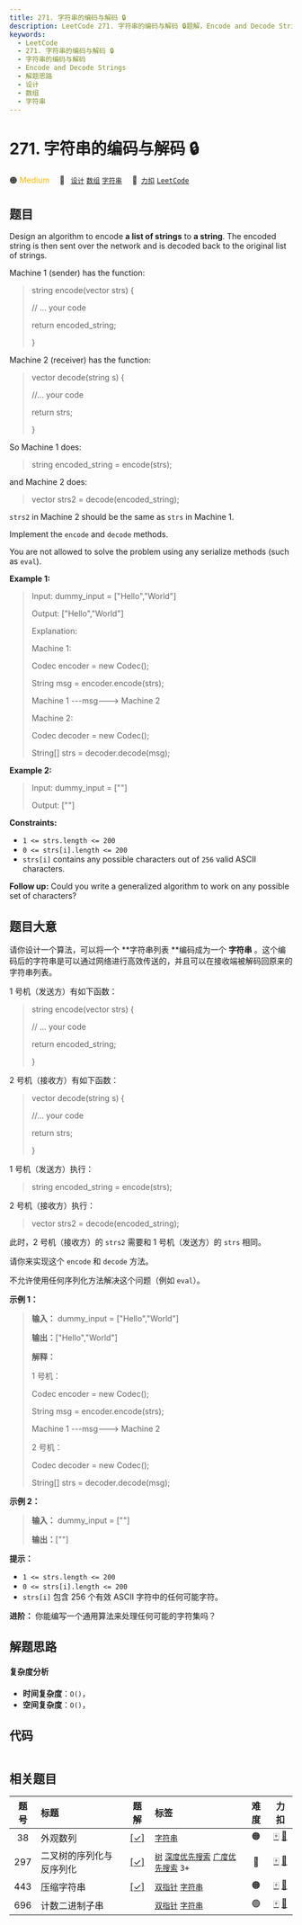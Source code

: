 ```yaml
---
title: 271. 字符串的编码与解码 🔒
description: LeetCode 271. 字符串的编码与解码 🔒题解，Encode and Decode Strings，包含解题思路、复杂度分析以及完整的 JavaScript 代码实现。
keywords:
  - LeetCode
  - 271. 字符串的编码与解码 🔒
  - 字符串的编码与解码
  - Encode and Decode Strings
  - 解题思路
  - 设计
  - 数组
  - 字符串
---
```


# 271. 字符串的编码与解码 🔒

🟠 <font color=#ffb800>Medium</font>&emsp; 🔖&ensp; [`设计`](/tag/design.md) [`数组`](/tag/array.md) [`字符串`](/tag/string.md)&emsp; 🔗&ensp;[`力扣`](https://leetcode.cn/problems/encode-and-decode-strings) [`LeetCode`](https://leetcode.com/problems/encode-and-decode-strings)

## 题目

Design an algorithm to encode **a list of strings** to **a string**. The
encoded string is then sent over the network and is decoded back to the
original list of strings.

Machine 1 (sender) has the function:

> 
> 
> 
> 
> 
> string encode(vector<string> strs) {
> 
>   // ... your code
> 
>   return encoded_string;
> 
> }

Machine 2 (receiver) has the function:

> 
> 
> 
> 
> 
> vector<string> decode(string s) {
> 
>   //... your code
> 
>   return strs;
> 
> }
> 
> 

So Machine 1 does:

> 
> 
> 
> 
> 
> string encoded_string = encode(strs);
> 
> 

and Machine 2 does:

> 
> 
> 
> 
> 
> vector<string> strs2 = decode(encoded_string);
> 
> 

`strs2` in Machine 2 should be the same as `strs` in Machine 1.

Implement the `encode` and `decode` methods.

You are not allowed to solve the problem using any serialize methods (such as
`eval`).



**Example 1:**

> Input: dummy_input = ["Hello","World"]
> 
> Output: ["Hello","World"]
> 
> Explanation:
> 
> Machine 1:
> 
> Codec encoder = new Codec();
> 
> String msg = encoder.encode(strs);
> 
> Machine 1 ---msg---> Machine 2
> 
> 
> 
> Machine 2:
> 
> Codec decoder = new Codec();
> 
> String[] strs = decoder.decode(msg);

**Example 2:**

> Input: dummy_input = [""]
> 
> Output: [""]

**Constraints:**

  * `1 <= strs.length <= 200`
  * `0 <= strs[i].length <= 200`
  * `strs[i]` contains any possible characters out of `256` valid ASCII characters.



**Follow up:** Could you write a generalized algorithm to work on any possible
set of characters?


## 题目大意

请你设计一个算法，可以将一个 **字符串列表  **编码成为一个 **字符串**
。这个编码后的字符串是可以通过网络进行高效传送的，并且可以在接收端被解码回原来的字符串列表。

1 号机（发送方）有如下函数：

> 
> 
> 
> 
> 
> string encode(vector<string> strs) {
> 
>   // ... your code
> 
>   return encoded_string;
> 
> }

2 号机（接收方）有如下函数：

> 
> 
> 
> 
> 
> vector<string> decode(string s) {
> 
>   //... your code
> 
>   return strs;
> 
> }
> 
> 

1 号机（发送方）执行：

> 
> 
> 
> 
> 
> string encoded_string = encode(strs);
> 
> 

2 号机（接收方）执行：

> 
> 
> 
> 
> 
> vector<string> strs2 = decode(encoded_string);
> 
> 

此时，2 号机（接收方）的 `strs2` 需要和 1 号机（发送方）的 `strs` 相同。

请你来实现这个 `encode` 和 `decode` 方法。

不允许使用任何序列化方法解决这个问题（例如 `eval`）。



**示例 1：**

> 
> 
> 
> 
> 
> **输入：** dummy_input = ["Hello","World"]
> 
> **输出：**["Hello","World"]
> 
> **解释：**
> 
> 1 号机：
> 
> Codec encoder = new Codec();
> 
> String msg = encoder.encode(strs);
> 
> Machine 1 ---msg---> Machine 2
> 
> 
> 
> 2 号机：
> 
> Codec decoder = new Codec();
> 
> String[] strs = decoder.decode(msg);
> 
> 

**示例 2：**

> 
> 
> 
> 
> 
> **输入：** dummy_input = [""]
> 
> **输出：**[""]
> 
> 



**提示：**

  * `1 <= strs.length <= 200`
  * `0 <= strs[i].length <= 200`
  * `strs[i]` 包含 256 个有效 ASCII 字符中的任何可能字符。



**进阶：** 你能编写一个通用算法来处理任何可能的字符集吗？


## 解题思路

#### 复杂度分析

- **时间复杂度**：`O()`，
- **空间复杂度**：`O()`，

## 代码

```javascript

```

## 相关题目

<!-- prettier-ignore -->
| 题号 | 标题 | 题解 | 标签 | 难度 | 力扣 |
| :------: | :------ | :------: | :------ | :------: | :------: |
| 38 | 外观数列 | [[✓]](/problem/0038.md) |  [`字符串`](/tag/string.md) | 🟠 | [🀄️](https://leetcode.cn/problems/count-and-say) [🔗](https://leetcode.com/problems/count-and-say) |
| 297 | 二叉树的序列化与反序列化 | [[✓]](/problem/0297.md) |  [`树`](/tag/tree.md) [`深度优先搜索`](/tag/depth-first-search.md) [`广度优先搜索`](/tag/breadth-first-search.md) `3+` | 🔴 | [🀄️](https://leetcode.cn/problems/serialize-and-deserialize-binary-tree) [🔗](https://leetcode.com/problems/serialize-and-deserialize-binary-tree) |
| 443 | 压缩字符串 | [[✓]](/problem/0443.md) |  [`双指针`](/tag/two-pointers.md) [`字符串`](/tag/string.md) | 🟠 | [🀄️](https://leetcode.cn/problems/string-compression) [🔗](https://leetcode.com/problems/string-compression) |
| 696 | 计数二进制子串 |  |  [`双指针`](/tag/two-pointers.md) [`字符串`](/tag/string.md) | 🟢 | [🀄️](https://leetcode.cn/problems/count-binary-substrings) [🔗](https://leetcode.com/problems/count-binary-substrings) |